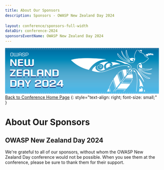 ```yaml
---
title: About Our Sponsors
description: Sponsors - OWASP New Zealand Day 2024

layout: conference/sponsors-full-width
dataDir: conference-2024
sponsorsEventName: OWASP New Zealand Day 2024
---
```


[![Web Banner](/assets/images/2024_Banner_Graphic.jpg)](/conference/)   
[Back to Conference Home Page](index.md)
{: style="text-align: right; font-size: small;" }

# About Our Sponsors

## OWASP New Zealand Day 2024

We're grateful to all of our sponsors, without whom the OWASP New Zealand Day conference would not be possible.
When you see them at the conference, please be sure to thank them for their support.
